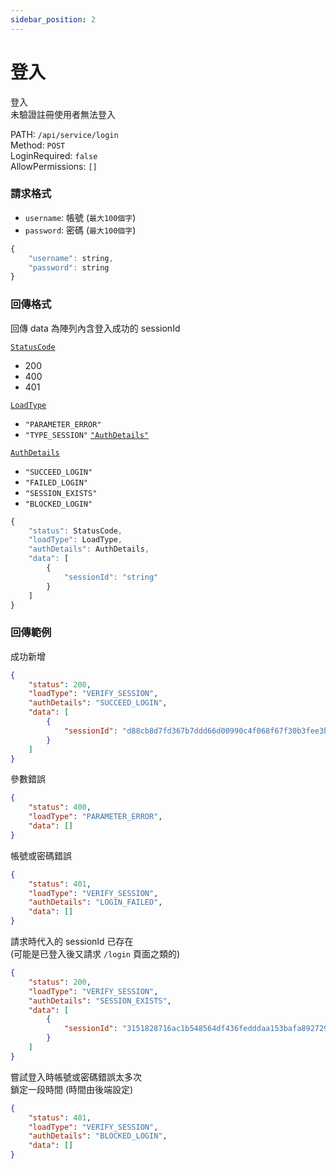 ```yaml
---
sidebar_position: 2
---
```



# 登入

登入  
未驗證註冊使用者無法登入  

PATH: `/api/service/login`  
Method: `POST`  
LoginRequired: `false`  
AllowPermissions: `[]`  


### 請求格式
* `username`: 帳號 (`最大100個字`)
* `password`: 密碼 (`最大100個字`)

```js
{
    "username": string,
    "password": string
}
```


### 回傳格式

回傳 data 為陣列內含登入成功的 sessionId  

[`StatusCode`](../types.md#statuscode)  
* 200
* 400
* 401

[`LoadType`](../types.md#loadtype)  
* `"PARAMETER_ERROR"`
* `"TYPE_SESSION"` [`"AuthDetails"`](../types.md#authdetails)

[`AuthDetails`](../types.md#authdetails)  
* `"SUCCEED_LOGIN"`
* `"FAILED_LOGIN"`
* `"SESSION_EXISTS"`
* `"BLOCKED_LOGIN"`

```js
{
    "status": StatusCode,
    "loadType": LoadType,
    "authDetails": AuthDetails,
    "data": [
        {
            "sessionId": "string"
        }
    ]
}
```


### 回傳範例
成功新增
```json
{
    "status": 200,
    "loadType": "VERIFY_SESSION",
    "authDetails": "SUCCEED_LOGIN",
    "data": [
        {
            "sessionId": "d88cb8d7fd367b7ddd66d00990c4f068f67f30b3fee3bcd7c07867a78b41e0ec"
        }
    ]
}
```

參數錯誤
```json
{
    "status": 400,
    "loadType": "PARAMETER_ERROR",
    "data": []
}
```

帳號或密碼錯誤
```json
{
    "status": 401,
    "loadType": "VERIFY_SESSION",
    "authDetails": "LOGIN_FAILED",
    "data": []
}
```

請求時代入的 sessionId 已存在  
(可能是已登入後又請求 `/login` 頁面之類的)
```json
{
    "status": 200,
    "loadType": "VERIFY_SESSION",
    "authDetails": "SESSION_EXISTS",
    "data": [
        {
            "sessionId": "3151828716ac1b548564df436fedddaa153bafa8927292647d0fe345dbaf0e85"
        }
    ]
}
```

嘗試登入時帳號或密碼錯誤太多次  
鎖定一段時間 (時間由後端設定)
```json
{
    "status": 401,
    "loadType": "VERIFY_SESSION",
    "authDetails": "BLOCKED_LOGIN",
    "data": []
}
```